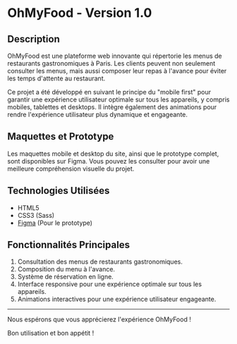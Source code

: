 # OhMyFood - Version 1.0

## Description
OhMyFood est une plateforme web innovante qui répertorie les menus de restaurants gastronomiques à Paris. Les clients peuvent non seulement consulter les menus, mais aussi composer leur repas à l'avance pour éviter les temps d'attente au restaurant.

Ce projet a été développé en suivant le principe du "mobile first" pour garantir une expérience utilisateur optimale sur tous les appareils, y compris mobiles, tablettes et desktops. Il intègre également des animations pour rendre l'expérience utilisateur plus dynamique et engageante.

## Maquettes et Prototype
Les maquettes mobile et desktop du site, ainsi que le prototype complet, sont disponibles sur Figma. Vous pouvez les consulter pour avoir une meilleure compréhension visuelle du projet.

## Technologies Utilisées
- HTML5
- CSS3 (Sass)
- [Figma](https://www.figma.com/) (Pour le prototype)

## Fonctionnalités Principales
1. Consultation des menus de restaurants gastronomiques.
2. Composition du menu à l'avance.
3. Système de réservation en ligne.
4. Interface responsive pour une expérience optimale sur tous les appareils.
5. Animations interactives pour une expérience utilisateur engageante.

---

Nous espérons que vous apprécierez l'expérience OhMyFood !

Bon utilisation et bon appétit !
